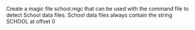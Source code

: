 Create a magic file school.mgc that can be used with the command file to detect School data files. School data files always contain the string SCHOOL at offset 0
